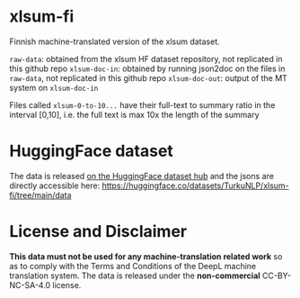 # xlsum-fi

Finnish machine-translated version of the xlsum dataset.

`raw-data`: obtained from the xlsum HF dataset repository, not replicated in this github repo
`xlsum-doc-in`: obtained by running json2doc on the files in `raw-data`, not replicated in this github repo
`xlsum-doc-out`: output of the MT system on `xlsum-doc-in`

Files called `xlsum-0-to-10...` have their full-text to summary ratio in the interval [0,10], i.e. the full text is max 10x the length of the summary

# HuggingFace dataset

The data is released [on the HuggingFace dataset hub](https://huggingface.co/datasets/TurkuNLP/xlsum-fi) and the jsons are directly accessible here: https://huggingface.co/datasets/TurkuNLP/xlsum-fi/tree/main/data

# License and Disclaimer

**This data must not be used for any machine-translation related work** so as to comply with the Terms and Conditions of the DeepL machine translation system. The data is released under the **non-commercial** CC-BY-NC-SA-4.0 license.

